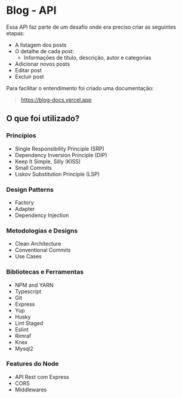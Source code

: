 # Blog - API

Essa API faz parte de um desafio onde era preciso criar as seguintes etapas:

- A listagem dos posts
- O detalhe de cada post:
  - Informações de título, descrição, autor e categorias
- Adicionar novos posts
- Editar post
- Excluir post

Para facilitar o entendimento foi criado uma documentação:

> https://blog-docs.vercel.app

## O que foi utilizado?

### Princípios

- Single Responsibility Principle (SRP)
- Dependency Inversion Principle (DIP)
- Keep It Simple, Silly (KISS)
- Small Commits
- Liskov Substitution Principle (LSP)

### Design Patterns

- Factory
- Adapter
- Dependency Injection

### Metodologias e Designs

- Clean Architecture
- Conventional Commits
- Use Cases

### Bibliotecas e Ferramentas

- NPM and YARN
- Typescript
- Git
- Express
- Yup
- Husky
- Lint Staged
- Eslint
- Rimraf
- Knex
- Mysql2

### Features do Node

- API Rest com Express
- CORS
- Middlewares
